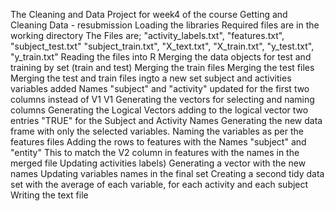 
The Cleaning and Data Project for week4 of the course Getting and Cleaning Data - resubmission
Loading the libraries
Required files are in the working directory
The Files are;
 "activity_labels.txt", "features.txt", "subject_test.txt"
 "subject_train.txt", "X_text.txt", "X_train.txt", "y_test.txt", "y_train.txt"
Reading the files into R
Merging the data objects for test and training by set (train and test)
 Merging the train files
 Merging the test files
 Merging the test and train files ingto a new set
  subject and activities variables added
  Names "subject" and "activity" updated for the first two columns instead of V1 V1
  Generating the vectors for selecting and naming columns
    Generating the Logical Vectors
    adding to the logical vector two entries "TRUE" for the Subject and Activity Names
  Generating the new data frame with only the selected variables.
    Naming the variables as per the features files
    Adding the rows to features with the Names "subject" and "entity" 
    This to match the V2 column in features with the names in the merged file
 Updating activities labels)
 Generating a vector with the new names
 Updating variables names in the final set
 Creating a second tidy data set with the average of each variable, for each activity and each subject
Writing the text file
